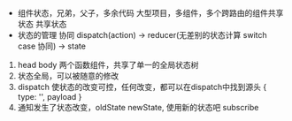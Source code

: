 - 组件状态，兄弟，父子，多余代码
  大型项目，多组件，多个跨路由的组件共享状态
  共享状态
- 状态的管理 协同
  dispatch(action) -> reducer(无差别的状态计算 switch case 协同) -> state

1. head body 两个函数组件，共享了单一的全局状态树
2. 状态全局，可以被随意的修改
3. dispatch 使状态的改变可控，任何改变，都可以在dispatch中找到源头 { type: '', payload }
4. 通知发生了状态改变，oldState newState, 使用新的状态吧 subscribe